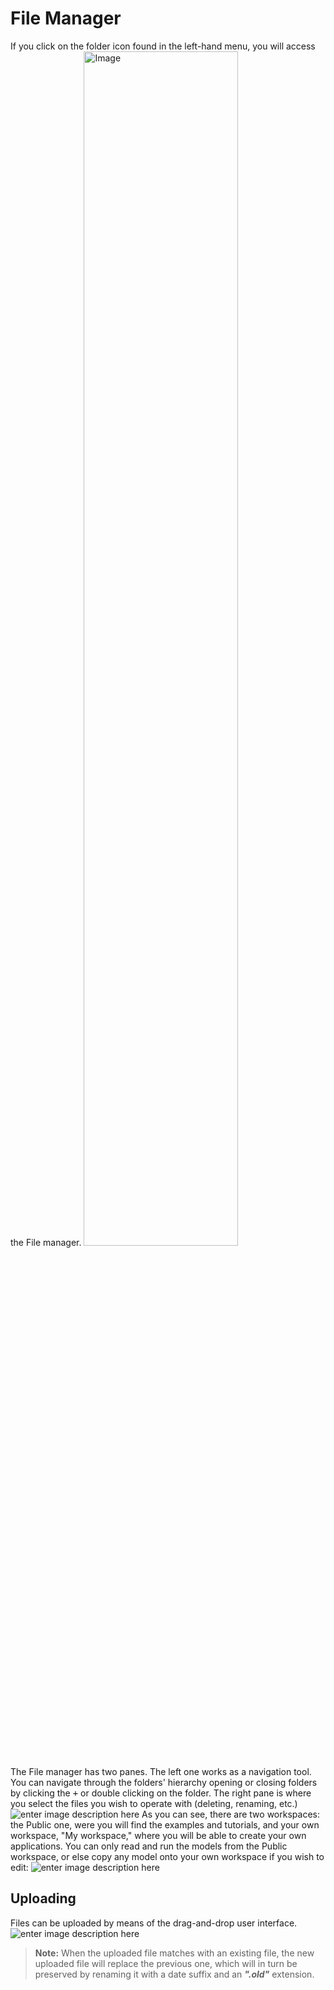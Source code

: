 # **File Manager**
If you click on the folder icon found in the left-hand menu, you will access the File manager.
<img alt="Image" title="File Manager" src="http://img.pyplan.org/FileManger-Open_small.png" width="70%"/>

The File manager has two panes. The left one works as a navigation tool. You can navigate through the folders' hierarchy opening or closing folders by clicking the <kbd>+</kbd> or double clicking on the folder.
The right pane is where you select the files you wish to operate with (deleting, renaming, etc.)
![enter image description here](http://img.pyplan.org/Fim_gotofilema.png)
As you can see, there are two workspaces: the Public one, were you will find the examples and tutorials, and your own workspace, "My workspace," where you will be able to create your own applications.
You can only read and run the models from the Public workspace, or else copy any model onto your own workspace if you wish to edit:
![enter image description here](http://img.pyplan.org/FileManager-CopyIn.png)

## **Uploading**
Files can be uploaded by means of the drag-and-drop user interface.
![enter image description here](http://img.pyplan.org/FileManager-upload.gif)
> **Note:** When the uploaded file matches with an existing file, the new uploaded file will replace the previous one, which will in turn be preserved by renaming it with a date suffix and an ***".old"*** extension.

<!--stackedit_data:
eyJoaXN0b3J5IjpbMTg0MjUwNDkyMSwtNDkxMjcxNjI1LC02ND
Q5NDY3NjEsMTc2MjA3NjczOSwtNjc5NzkzNDQzLC0xMzk1OTEy
OTE1LDE3NDk4NDcyNTMsLTE1MjA2NzI5MDEsNzY4MTYzNDY2LC
02MDc1MjQ5NjQsNTY2NTc5NjY2LC0yMTE1MDg2NTAyLDE0NTMw
MTQyODIsLTYyMDg2MjMzNywtMTU4NTU2MDAwNiwxNDA1MTkzMT
Q4LDE0NDI0MDk4NjEsODIyNDM1NTQ0LDIwNzIyOTQyOTEsLTI4
Nzk5MjIyNF19
-->